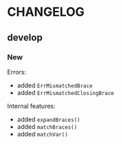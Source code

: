 # CHANGELOG

## develop

### New

Errors:
- added `ErrMismatchedBrace`
- added `ErrMismatchedClosingBrace`

Internal features:
- added `expandBraces()`
- added `matchBraces()`
- added `matchVar()`